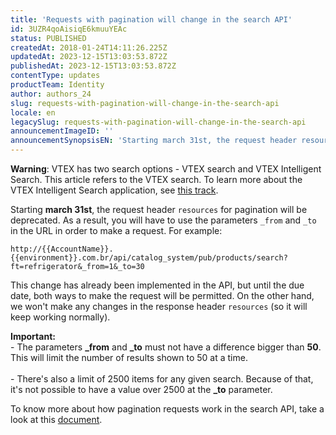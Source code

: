 ```yaml
---
title: 'Requests with pagination will change in the search API'
id: 3UZR4qoAisiqE6kmuuYEAc
status: PUBLISHED
createdAt: 2018-01-24T14:11:26.225Z
updatedAt: 2023-12-15T13:03:53.872Z
publishedAt: 2023-12-15T13:03:53.872Z
contentType: updates
productTeam: Identity
author: authors_24
slug: requests-with-pagination-will-change-in-the-search-api
locale: en
legacySlug: requests-with-pagination-will-change-in-the-search-api
announcementImageID: ''
announcementSynopsisEN: 'Starting march 31st, the request header resources for pagination will be deprecated.'
---
```


<div class = "alert alert-warning">
  <strong>Warning</strong>: VTEX has two search options - VTEX search and VTEX Intelligent Search. This article refers to the VTEX search. To learn more about the VTEX Intelligent Search application, see <a href = "https://help.vtex.com/en/tracks/vtex-intelligent-search--19wrbB7nEQcmwzDPl1l4Cb">this track</a>.
</div>

Starting __march 31st__, the  request header `resources` for pagination will be deprecated. As a result, you will have to use the parameters `_from` and `_to` in the URL in order to make a request. For example:

`http://{{AccountName}}.{{environment}}.com.br/api/catalog_system/pub/products/search?ft=refrigerator&_from=1&_to=30`

This change has already been implemented in the API, but until the due date, both ways to make the request will be permitted. On the other hand, we won't make any changes in the response header `resources` (so it will keep working normally).

<div class="alert alert-warning">
<b>Important:</b><br> 
- The parameters <b>_from</b> and <b>_to</b> must not have a difference bigger than <b>50</b>. This will limit the number of results shown to 50 at a time.<br>
<br>
- There's also a limit of 2500 items for any given search. Because of that, it's not possible to have a value over 2500 at the <b>_to</b> parameter.<br>
</div>

To know more about how pagination requests work in the search API, take a look at this [document](https://developers.vtex.com/docs/api-reference/search-api).
